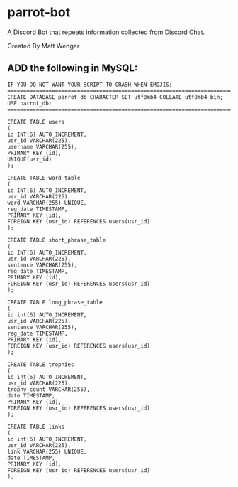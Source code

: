 # parrot-bot
A Discord Bot that repeats information collected from Discord Chat.

Created By Matt Wenger

ADD the following in MySQL:
---------------

	IF YOU DO NOT WANT YOUR SCRIPT TO CRASH WHEN EMOJIS:
	=========================================================================
	CREATE DATABASE parrot_db CHARACTER SET utf8mb4 COLLATE utf8mb4_bin;
	USE parrot_db;	
	=========================================================================

	CREATE TABLE users 
	(
	id INT(6) AUTO_INCREMENT,
	usr_id VARCHAR(225),
	username VARCHAR(255),
	PRIMARY KEY (id),
	UNIQUE(usr_id)
	);

	CREATE TABLE word_table 
	(
  	id INT(6) AUTO_INCREMENT,
	usr_id VARCHAR(225),
  	word VARCHAR(255) UNIQUE,
  	reg_date TIMESTAMP,
	PRIMARY KEY (id),
	FOREIGN KEY (usr_id) REFERENCES users(usr_id)
	);

	CREATE TABLE short_phrase_table 
	(
  	id INT(6) AUTO_INCREMENT,
	usr_id VARCHAR(225),
  	sentence VARCHAR(255),
  	reg_date TIMESTAMP,
	PRIMARY KEY (id),
	FOREIGN KEY (usr_id) REFERENCES users(usr_id)
	);
  
	CREATE TABLE long_phrase_table 
	(
  	id int(6) AUTO_INCREMENT,
	usr_id VARCHAR(225),
  	sentence VARCHAR(255),
  	reg_date TIMESTAMP,
	PRIMARY KEY (id),
	FOREIGN KEY (usr_id) REFERENCES users(usr_id)
	);	
	
	CREATE TABLE trophies 
	(
	id int(6) AUTO_INCREMENT,
	usr_id VARCHAR(225),
	trophy_count VARCHAR(255),
	date TIMESTAMP,
	PRIMARY KEY (id),
	FOREIGN KEY (usr_id) REFERENCES users(usr_id)
	);
	
	CREATE TABLE links 
	(
	id int(6) AUTO_INCREMENT,
	usr_id VARCHAR(225),
	link VARCHAR(255) UNIQUE,
	date TIMESTAMP,
	PRIMARY KEY (id),
	FOREIGN KEY (usr_id) REFERENCES users(usr_id)
	);




